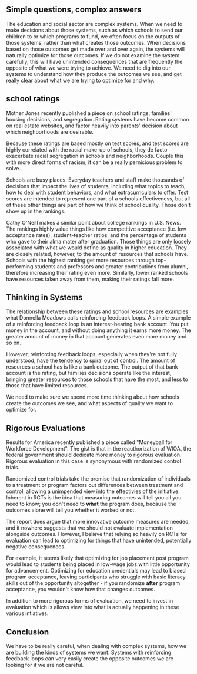 ## Simple questions, complex answers

The education and social sector are complex systems. When we need to make decisions about those systems, such as which schools to send our children to or which programs to fund, we often focus on the outputs of those systems, rather than what creates those outcomes. When decisions based on those outcomes get made over and over again, the systems will naturally optimize for those outcomes. If we do not examine the system carefully, this will have unintended consequences that are frequently the opposite of what we were trying to achieve. We need to dig into our systems to understand how they produce the outcomes we see, and get really clear about what we are trying to optimize for and why. 

## school ratings

Mother Jones recently published a piece on school ratings, families' housing decisions, and segregation. Rating systems have become common on real estate websites, and factor heavily into parents' decision about which neighborhoods are desirable. 

Because these ratings are based mostly on test scores, and test scores are highly correlated with the racial make-up of schools, they de facto exacerbate racial segregation in schools and neighborhoods. Couple this with more direct forms of racism, it can be a really pernicious problem to solve. 

Schools are busy places. Everyday teachers and staff make thousands of decisions that impact the lives of students, including what topics to teach, how to deal with student behaviors, and what extracurriculars to offer. Test scores are intended to represent one part of a schools effectiveness, but all of these other things are part of how we think of school quality. Those don't show up in the rankings.

Cathy O'Neill makes a similar point about college rankings in U.S. News. The rankings highly value things like how competitive acceptance (i.e. low acceptance rates), student-teacher ratios, and the percentage of students who gave to their alma mater after graduation. Those things are only loosely associated with what we would define as quality in higher education. They are closely related, however, to the amount of resources that schools have. Schools with the highest ranking get more resources through top-performing students and professors and greater contributions from alumni, therefore increasing their rating even more. Similarly, lower ranked schools have resources taken away from them, making their ratings fall more. 

## Thinking in Systems

The relationship between these ratings and school resources are examples what Donnella Meadows calls reinforcing feedback loops. A simple example of a reinforcing feedback loop is an interest-bearing bank account. You put money in the account, and without doing anything it earns more money. The greater amount of money in that account generates even more money and so on. 

However, reinforcing feedback loops, especially when they're not fully understood, have the tendency to spiral out of control. The amount of resources a school has is like a bank outcome. The output of that bank account is the rating, but families decisions operate like the interest, bringing greater resources to those schools that have the most, and less to those that have limited resources. 

We need to make sure we spend more time thinking about how schools create the outcomes we see, and what aspects of quality we want to optimize for.

## Rigorous Evaluations 

Results for America recently published a piece called "Moneyball for Workforce Development". The gist is that in the reauthorization of WIOA, the federal government should dedicate more money to rigorous evaluation. Rigorous evaluation in this case is synonymous with randomized control trials. 

Randomized control trials take the premise that randomization of individuals to a treatment or program factors out differences between treatment and control, allowing a unimpended view into the effectivies of the initiative. Inherent in RCTs is the idea that measuring outcomes will tell you all you need to know; you don't need to **what** the program does, because the outcomes alone will tell you whether it worked or not.

The report does argue that more innovative outcome measures are needed, and it nowhere suggests that we should not evaluate implementation alongside outcomes. However, I believe that relying so heavily on RCTs for evaluation can lead to optimizing for things that have unintended, potentially negative consequences. 

For example, it seems likely that optimizing for job placement post program would lead to students being placed in low-wage jobs with little opportunity for advancement. Optimizing for education credentials may lead to biased program acceptance, leaving participants who struggle with basic literacy skills out of the opportunity altogether - if you randomize **after** program acceptance, you wouldn't know how that changes outcomes.

In addition to more rigorous forms of evaluation, we need to invest in evaluation which is allows view into what is actually happening in these various intiatives. 

## Conclusion

We have to be really careful, when dealing with complex systems, how we are building the kinds of systems we want. Systems with reinforcing feedback loops can very easily create the opposite outcomes we are looking for if we are not careful. 

